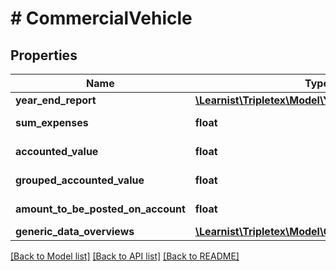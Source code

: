 # # CommercialVehicle

## Properties

Name | Type | Description | Notes
------------ | ------------- | ------------- | -------------
**year_end_report** | [**\Learnist\Tripletex\Model\YearEndReport**](YearEndReport.md) |  | [optional]
**sum_expenses** | **float** |  | [optional] [readonly]
**accounted_value** | **float** |  | [optional] [readonly]
**grouped_accounted_value** | **float** |  | [optional] [readonly]
**amount_to_be_posted_on_account** | **float** |  | [optional] [readonly]
**generic_data_overviews** | [**\Learnist\Tripletex\Model\GenericDataOverview[]**](GenericDataOverview.md) |  | [optional]

[[Back to Model list]](../../README.md#models) [[Back to API list]](../../README.md#endpoints) [[Back to README]](../../README.md)
